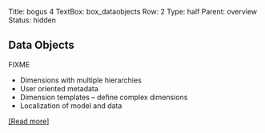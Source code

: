 Title: bogus 4
TextBox: box_dataobjects
Row: 2
Type: half
Parent: overview
Status: hidden

<h2>Data Objects</h2>
<p>FIXME</p>
<ul>
	<li>Dimensions with multiple hierarchies</li>
	<li>User oriented metadata</li>
	<li>Dimension templates – define complex dimensions</li>
	<li>Localization of model and data</li>
</ul>
<p>
	<a href = "">[Read more]</a>
</p>
